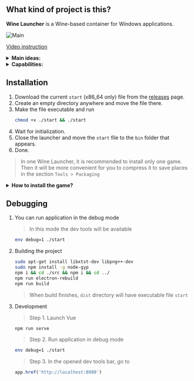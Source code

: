 ## What kind of project is this?

**Wine Launcher** is a Wine-based container for Windows applications.

![Main](preview.gif)

[Video instruction](https://www.youtube.com/watch?v=GRlebaAVWn8)  

<details>
<summary><b>Main ideas:</b></summary>
<br>

- System isolation
- System independence (Only Linux systems)
- For each application there is a separate set of Wine and Prefix

<br>
</details>

<details>
<summary><b>Capabilities:</b></summary>
<br>

- Separate **Wine\Prefix**
- Compress **Wine\Data** in **squash** images to save space
- **Wine** Update
- Integration with **DXVK**, **MangoHud**, **VkBasalt**, **VKD3D Proton**
- Support for multiple applications in one port
- Patch generation
- Diagnostics

<br>
</details>

## Installation

1. Download the current `start` (x86_64 only) file from the [releases](https://github.com/hitman249/wine-launcher/releases) page.
2. Create an empty directory anywhere and move the file there.
3. Make the file executable and run
   ```bash
   chmod +x ./start && ./start
   ```
4. Wait for initialization.
5. Close the launcher and move the `start` file to the `bin` folder that appears.
6. Done.

> In one Wine Launcher, it is recommended to install only one game. 
Then it will be more convenient for you to compress it to save
> places in the section `Tools > Packaging`

<details>
<summary><b>How to install the game?</b></summary>
<br>

1. Before installing the game, you need to create a new patch.
2. Give the patch a meaningful name as this word will be called the folder in which the patch is stored.
3. After installing the game, do not forget to save the patch. This will come in handy for you to upgrade **Wine** in the future to recreate the prefix.
4. If you need to install something else, repeat steps 1-3.

> The game must **be sure** installed in the `C:\Games` folder! If another folder is required, it must be reassigned to
> prefix settings, and then recreate it.

<br>
</details>


## Debugging

1. You can run application in the debug mode
    > In this mode the dev tools will be available

   ```bash
   env debug=1 ./start
   ``` 

2. Building the project

   ```bash 
   sudo apt-get install libxtst-dev libpng++-dev
   sudo npm install -g node-gyp
   npm i && cd ./src && npm i && cd ../
   npm run electron-rebuild
   npm run build
   ```  
   > When build finishes, `dist` directory will have executable file `start`

3. Development

   > Step 1. Launch Vue

   ```bash
   npm run serve
   ```  

   > Step 2. Run application in debug mode

   ```bash
   env debug=1 ./start
   ```

   > Step 3. In the opened dev tools bar, go to

   ```js
   app.href('http://localhost:8080')
   ```

